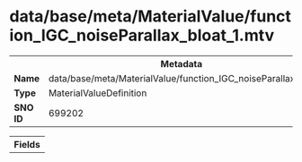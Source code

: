 <h1>data/base/meta/MaterialValue/function_IGC_noiseParallax_bloat_1.mtv</h1><table><tr><th colspan="100%">Metadata</th></tr><tr><td><b>Name</b></td><td>data/base/meta/MaterialValue/function_IGC_noiseParallax_bloat_1.mtv</td></tr><tr><td><b>Type</b></td><td>MaterialValueDefinition</td></tr><tr><td><b>SNO ID</b></td><td>699202</td></tr></table>

<table><tr><th colspan="100%">Fields</th></tr></table>

